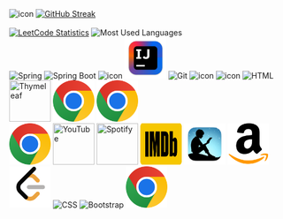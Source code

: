 <div>
   <div>
       <img src="https://techstack-generator.vercel.app/java-icon.svg" alt="icon" width="170" height="170" title="Java"/>
       <a href="https://git.io/streak-stats"><img src="https://streak-stats.demolab.com?user=lubomir-m&card_width=525&card_height=170" 
           alt="GitHub Streak" title="Total Contributions"/></a>
   </div>

   <br>

   <div>
      <a href="https://leetcode.com/u/lubomir-m/"> 
         <img src="https://leetcard.jacoblin.cool/lubomir-m?theme=light&font=Noto%20Sans&animation=false" 
            height="150" title="LeetCode Statistics"/></a>
      <img src="https://github-readme-stats.vercel.app/api/top-langs/?username=lubomir-m&layout=compact&langs_count=8" 
         height="150" title="Most Used Languages"/>
   </div>
   
  <div>
    <img width="75" src="https://user-images.githubusercontent.com/25181517/117201470-f6d56780-adec-11eb-8f7c-e70e376cfd07.png" alt="Spring"    
        title="Spring"/>
    <img width="75" src="https://user-images.githubusercontent.com/25181517/183891303-41f257f8-6b3d-487c-aa56-c497b880d0fb.png" alt="Spring Boot" 
      title="Spring Boot"/>
    <img src="https://techstack-generator.vercel.app/mysql-icon.svg" alt="icon" width="75" height="75" title="MySQL"/>
    <img width="75" height="75" src="icons/intellij_idea.png" alt="IntelliJ" title="IntelliJ IDEA"/>
    <img width="75" src="https://user-images.githubusercontent.com/25181517/192108372-f71d70ac-7ae6-4c0d-8395-51d8870c2ef0.png" alt="Git" title="Git"/>
    <img src="https://techstack-generator.vercel.app/github-icon.svg" alt="icon" width="75" height="75" title="GitHub"/>
    <img src="https://techstack-generator.vercel.app/js-icon.svg" alt="icon" width="75" height="75" title="JavaScript"/>
    <img width="75" src="https://user-images.githubusercontent.com/25181517/192158954-f88b5814-d510-4564-b285-dff7d6400dad.png" alt="HTML" title="HTML"/>
    <img height="75" width="75" src="https://cdn.simpleicons.org/thymeleaf" title="Thymeleaf"/>
     <img height="75" width="75" src="icons/google_chrome.webp" title="Google Chrome"/>
     <img height="75" width="75" src="icons/google_chrome.webp" title="Google Chrome"/>
  </div>
  
  <div>
     <img height="75" width="75" src="icons/google_chrome.webp" title="Google Chrome"/>
     <img height="75" width="75" src="https://cdn.simpleicons.org/youtube" title="YouTube"/>
     <img height="75" width="75" src="https://cdn.simpleicons.org/spotify" title="Spotify"/>
     <img height="75" width="75" src="icons/imdb.svg" title="IMDb"/>
     <img height="75" width="75" src="icons/kindle.webp" title="Kindle"/>
     <img height="75" width="75" src="icons/amazon.svg" title="Amazon"/>
     <img height="75" width="75" src="icons/leetcode.png" title="LeetCode"/>
     <img width="75" src="https://user-images.githubusercontent.com/25181517/183898674-75a4a1b1-f960-4ea9-abcb-637170a00a75.png" alt="CSS" title="CSS"/>
     <img width="75" src="https://user-images.githubusercontent.com/25181517/183898054-b3d693d4-dafb-4808-a509-bab54cf5de34.png" alt="Bootstrap" 
         title="Bootstrap"/>
     <img height="75" width="75" src="icons/google_chrome.webp" title="Google Chrome"/>
  </div>
  
</div>
